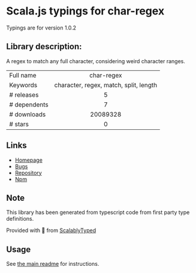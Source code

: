 
# Scala.js typings for char-regex

Typings are for version 1.0.2

## Library description:
A regex to match any full character, considering weird character ranges.

|                    |                 |
| ------------------ | :-------------: |
| Full name          | char-regex |
| Keywords           | character, regex, match, split, length |
| # releases         | 5 |
| # dependents       | 7 |
| # downloads        | 20089328 |
| # stars            | 0 |

## Links
- [Homepage](https://github.com/Richienb/char-regex#readme)
- [Bugs](https://github.com/Richienb/char-regex/issues)
- [Repository](https://github.com/Richienb/char-regex)
- [Npm](https://www.npmjs.com/package/char-regex)
    


## Note
This library has been generated from typescript code from first party type definitions.

Provided with :purple_heart: from [ScalablyTyped](https://github.com/oyvindberg/ScalablyTyped)

## Usage
See [the main readme](../../readme.md) for instructions.


